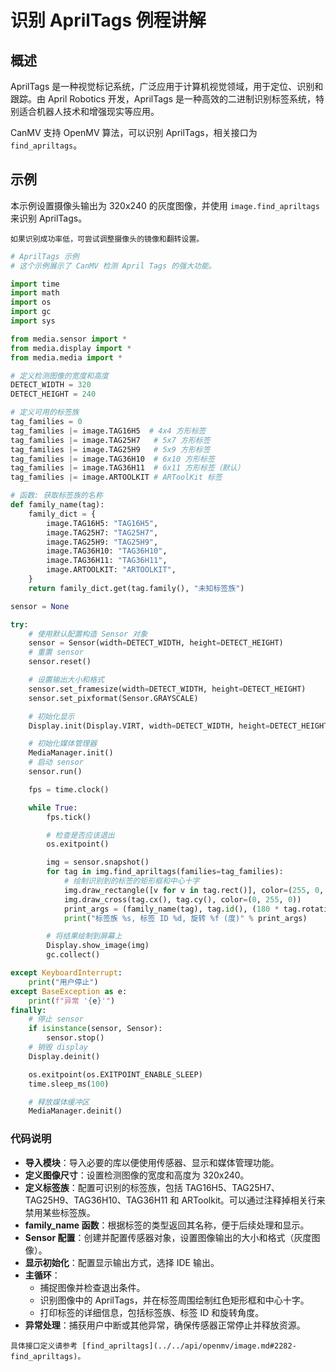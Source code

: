 # 识别 AprilTags 例程讲解

## 概述

AprilTags 是一种视觉标记系统，广泛应用于计算机视觉领域，用于定位、识别和跟踪。由 April Robotics 开发，AprilTags 是一种高效的二进制识别标签系统，特别适合机器人技术和增强现实等应用。

CanMV 支持 OpenMV 算法，可以识别 AprilTags，相关接口为 `find_apriltags`。

## 示例

本示例设置摄像头输出为 320x240 的灰度图像，并使用 `image.find_apriltags` 来识别 AprilTags。

```{tip}
如果识别成功率低，可尝试调整摄像头的镜像和翻转设置。
```

```python
# AprilTags 示例
# 这个示例展示了 CanMV 检测 April Tags 的强大功能。

import time
import math
import os
import gc
import sys

from media.sensor import *
from media.display import *
from media.media import *

# 定义检测图像的宽度和高度
DETECT_WIDTH = 320
DETECT_HEIGHT = 240

# 定义可用的标签族
tag_families = 0
tag_families |= image.TAG16H5  # 4x4 方形标签
tag_families |= image.TAG25H7   # 5x7 方形标签
tag_families |= image.TAG25H9   # 5x9 方形标签
tag_families |= image.TAG36H10  # 6x10 方形标签
tag_families |= image.TAG36H11  # 6x11 方形标签（默认）
tag_families |= image.ARTOOLKIT # ARToolKit 标签

# 函数: 获取标签族的名称
def family_name(tag):
    family_dict = {
        image.TAG16H5: "TAG16H5",
        image.TAG25H7: "TAG25H7",
        image.TAG25H9: "TAG25H9",
        image.TAG36H10: "TAG36H10",
        image.TAG36H11: "TAG36H11",
        image.ARTOOLKIT: "ARTOOLKIT",
    }
    return family_dict.get(tag.family(), "未知标签族")

sensor = None

try:
    # 使用默认配置构造 Sensor 对象
    sensor = Sensor(width=DETECT_WIDTH, height=DETECT_HEIGHT)
    # 重置 sensor
    sensor.reset()

    # 设置输出大小和格式
    sensor.set_framesize(width=DETECT_WIDTH, height=DETECT_HEIGHT)
    sensor.set_pixformat(Sensor.GRAYSCALE)

    # 初始化显示
    Display.init(Display.VIRT, width=DETECT_WIDTH, height=DETECT_HEIGHT, fps=100)

    # 初始化媒体管理器
    MediaManager.init()
    # 启动 sensor
    sensor.run()

    fps = time.clock()

    while True:
        fps.tick()

        # 检查是否应该退出
        os.exitpoint()

        img = sensor.snapshot()
        for tag in img.find_apriltags(families=tag_families):
            # 绘制识别到的标签的矩形框和中心十字
            img.draw_rectangle([v for v in tag.rect()], color=(255, 0, 0))
            img.draw_cross(tag.cx(), tag.cy(), color=(0, 255, 0))
            print_args = (family_name(tag), tag.id(), (180 * tag.rotation()) / math.pi)
            print("标签族 %s, 标签 ID %d, 旋转 %f (度)" % print_args)

        # 将结果绘制到屏幕上
        Display.show_image(img)
        gc.collect()

except KeyboardInterrupt:
    print("用户停止")
except BaseException as e:
    print(f"异常 '{e}'")
finally:
    # 停止 sensor
    if isinstance(sensor, Sensor):
        sensor.stop()
    # 销毁 display
    Display.deinit()

    os.exitpoint(os.EXITPOINT_ENABLE_SLEEP)
    time.sleep_ms(100)

    # 释放媒体缓冲区
    MediaManager.deinit()
```

### 代码说明

- **导入模块**：导入必要的库以便使用传感器、显示和媒体管理功能。
- **定义图像尺寸**：设置检测图像的宽度和高度为 320x240。
- **定义标签族**：配置可识别的标签族，包括 TAG16H5、TAG25H7、TAG25H9、TAG36H10、TAG36H11 和 ARToolkit。可以通过注释掉相关行来禁用某些标签族。
- **family_name 函数**：根据标签的类型返回其名称，便于后续处理和显示。
- **Sensor 配置**：创建并配置传感器对象，设置图像输出的大小和格式（灰度图像）。
- **显示初始化**：配置显示输出方式，选择 IDE 输出。
- **主循环**：
  - 捕捉图像并检查退出条件。
  - 识别图像中的 AprilTags，并在标签周围绘制红色矩形框和中心十字。
  - 打印标签的详细信息，包括标签族、标签 ID 和旋转角度。
- **异常处理**：捕获用户中断或其他异常，确保传感器正常停止并释放资源。

```{admonition} 提示
具体接口定义请参考 [find_apriltags](../../api/openmv/image.md#2282-find_apriltags)。
```
